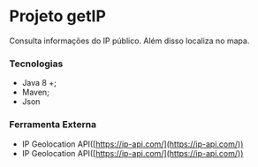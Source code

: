 # Projeto getIP
Consulta informações do IP público. Além disso localiza no mapa.


### Tecnologias
* Java 8 +;
* Maven;
* Json

### Ferramenta Externa
* IP Geolocation API([https://ip-api.com/](https://ip-api.com/))
* IP Geolocation API([https://ip-api.com/](https://ip-api.com/))